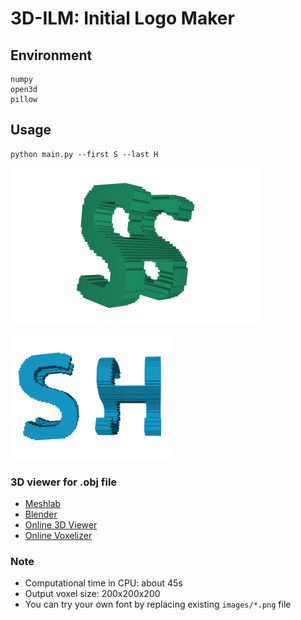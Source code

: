 # 3D-ILM: Initial Logo Maker

## Environment

```
numpy
open3d
pillow
```

## Usage

```
python main.py --first S --last H
```

<img src="docs/img1.jpeg" width=400>

<img src="docs/img2.png" height=200><img src="docs/img3.png" height=200>

### 3D viewer for .obj file

- [Meshlab](https://www.meshlab.net/)
- [Blender](https://www.blender.org/)
- [Online 3D Viewer](https://3dviewer.net/)
- [Online Voxelizer](https://drububu.com/miscellaneous/voxelizer/?out=obj)

### Note

- Computational time in CPU: about 45s
- Output voxel size: 200x200x200
- You can try your own font by replacing existing `images/*.png` file